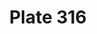 ---
pid: '316'
an: '9'
title: Plate 316
rev_year: 
_date: '1801'
caption: Costume d'un Jeune Homme.
translation: Costume of a young man.
student: Barthélemy Glama
keywords: "[ Masculin ]"
permalink: /plates/316/
layout: plate-page
---